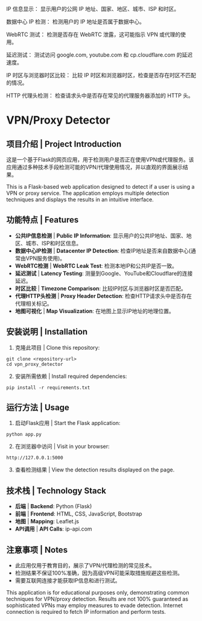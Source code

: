 IP 信息显示： 显示用户的公网 IP 地址、国家、地区、城市、ISP 和时区。

数据中心 IP 检测： 检测用户的 IP 地址是否属于数据中心。

WebRTC 测试： 检测是否存在 WebRTC 泄露，这可能指示 VPN 或代理的使用。

延迟测试： 测试访问 google.com, youtube.com 和 cp.cloudflare.com 的延迟速度。

IP 时区与浏览器时区比较： 比较 IP 时区和浏览器时区，检查是否存在时区不匹配的情况。

HTTP 代理头检测： 检查请求头中是否存在常见的代理服务器添加的 HTTP 头。



# VPN/Proxy Detector

## 项目介绍 | Project Introduction

这是一个基于Flask的网页应用，用于检测用户是否正在使用VPN或代理服务。该应用通过多种技术手段检测可能的VPN/代理使用情况，并以直观的界面展示结果。

This is a Flask-based web application designed to detect if a user is using a VPN or proxy service. The application employs multiple detection techniques and displays the results in an intuitive interface.

## 功能特点 | Features

- **公共IP信息检测** | **Public IP Information**: 显示用户的公共IP地址、国家、地区、城市、ISP和时区信息。
- **数据中心IP检测** | **Datacenter IP Detection**: 检查IP地址是否来自数据中心(通常由VPN服务使用)。
- **WebRTC检测** | **WebRTC Leak Test**: 检测本地IP和公共IP是否一致。
- **延迟测试** | **Latency Testing**: 测量到Google、YouTube和Cloudflare的连接延迟。
- **时区比较** | **Timezone Comparison**: 比较IP时区与浏览器时区是否匹配。
- **代理HTTP头检测** | **Proxy Header Detection**: 检查HTTP请求头中是否存在代理相关标记。
- **地图可视化** | **Map Visualization**: 在地图上显示IP地址的地理位置。

## 安装说明 | Installation

1. 克隆此项目 | Clone this repository:
```
git clone <repository-url>
cd vpn_proxy_detector
```

2. 安装所需依赖 | Install required dependencies:
```
pip install -r requirements.txt
```

## 运行方法 | Usage

1. 启动Flask应用 | Start the Flask application:
```
python app.py
```

2. 在浏览器中访问 | Visit in your browser:
```
http://127.0.0.1:5000
```

3. 查看检测结果 | View the detection results displayed on the page.

## 技术栈 | Technology Stack

- **后端** | **Backend**: Python (Flask)
- **前端** | **Frontend**: HTML, CSS, JavaScript, Bootstrap
- **地图** | **Mapping**: Leaflet.js
- **API调用** | **API Calls**: ip-api.com

## 注意事项 | Notes

- 此应用仅用于教育目的，展示了VPN/代理检测的常见技术。
- 检测结果不保证100%准确，因为高级VPN可能采取措施规避这些检测。
- 需要互联网连接才能获取IP信息和进行测试。

This application is for educational purposes only, demonstrating common techniques for VPN/proxy detection. Results are not 100% guaranteed as sophisticated VPNs may employ measures to evade detection. Internet connection is required to fetch IP information and perform tests.

